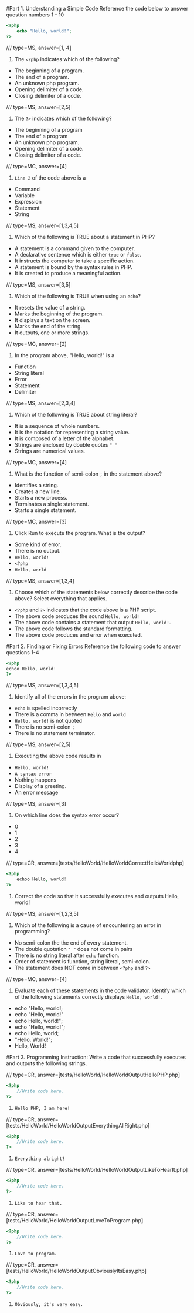 #Part 1. Understanding a Simple Code
Reference the code below to answer question numbers 1 - 10
```php  
<?php
    echo "Hello, world!";  
?>
```
 /// type=MS, answer=[1, 4] 

1. The `<?php` indicates which of the following?
 - The beginning of a program.
 - The end of a program.
 - An unknown php program.
 - Opening delimiter of a code.
 - Closing delimiter of a code.

 /// type=MS, answer=[2,5] 

1. The `?>` indicates which of the following?
 - The beginning of a program
 - The end of a program
 - An unknown php program.
 - Opening delimiter of a code.
 - Closing delimiter of a code.

 /// type=MC, answer=[4] 

1. `Line 2` of the code above is a
 - Command
 - Variable
 - Expression
 - Statement
 - String

 /// type=MS, answer=[1,3,4,5] 

1. Which of the following is TRUE about a statement in PHP?
 - A statement is a command given to the computer.
 - A declarative sentence which is either `true` or `false`.
 - It instructs the computer to take a specific action.
 - A statement is bound by the syntax rules in PHP.
 - It is created to produce a meaningful action.

 /// type=MS, answer=[3,5]

1. Which of the following is TRUE when using an `echo`? 
 - It resets the value of a string.
 - Marks the beginning of the program.
 - It displays a text on the screen.
 - Marks the end of the string.
 - It outputs, one or more strings.

 /// type=MC, answer=[2]

1. In the program above, "Hello, world!" is a
 - Function
 - String literal
 - Error
 - Statement
 - Delimiter

 /// type=MS, answer=[2,3,4]

1. Which of the following is TRUE about string literal?
 - It is a sequence of whole numbers. 
 - It is the notation for representing a string value.
 - It is composed of a letter of the alphabet.
 - Strings are enclosed by double quotes `" "`
 - Strings are numerical values.

 /// type=MC, answer=[4] 

1. What is the function of semi-colon `;` in the statement above?
 - Identifies a string.
 - Creates a new line.
 - Starts a new process.
 - Terminates a single statement.
 - Starts a single statement.

 /// type=MC, answer=[3]

1. Click Run to execute the program. What is the output?
 - Some kind of error.
 - There is no output.
 - `Hello, world!`
 - `<?php`
 - `Hello, world`

 /// type=MS, answer=[1,3,4]

1. Choose which of the statements below correctly describe the code above? Select everything that applies.
 - `<?php` and `?>` indicates that the code above is a PHP script.
 - The above code produces the sound `Hello, world!`
 - The above code contains a statement that output `Hello, world!`.
 - The above code follows the standard formatting.
 - The above code produces and error when executed.

#Part 2. Finding or Fixing Errors
Reference the following code to answer questions 1-4
```php
<?php
echoo Hello, world!
?>
```
 /// type=MS, answer=[1,3,4,5]

1. Identify all of the errors in the program above:
 - `echo` is spelled incorrectly
 - There is a comma in between `Hello` and `world`
 - `Hello, world!` is not quoted
 - There is no semi-colon `;`
 - There is no statement terminator.

 /// type=MS, answer=[2,5]

1. Executing the above code results in
 - `Hello, world!`
 - `A syntax error`
 - Nothing happens
 - Display of a greeting.
 - An error message

 /// type=MS, answer=[3]

1. On which line does the syntax error occur?
 - 0
 - 1
 - 2
 - 3
 - 4

 /// type=CR, answer=[tests/HelloWorld/HelloWorldCorrectHelloWorldphp]
```php
<?php
    echoo Hello, world!
?>
```
1. Correct the code so that it successfully executes and outputs Hello, world!

 /// type=MS, answer=[1,2,3,5]

1. Which of the following is a cause of encountering an error in programming?
 - No semi-colon the the end of every statement.
 - The double quotation `" "` does not come in pairs
 - There is no string literal after `echo` function.
 - Order of statement is function, string literal, semi-colon.
 - The statement does NOT come in between `<?php` and `?>`

 /// type=MC, answer=[4] 

1. Evaluate each of these statements in the code validator. Identify which of the following statements 
   correctly displays `Hello, world!`.
 - echo "Hello, world!;
 - echo "Hello, world!"
 - echo  Hello, world!";
 - echo "Hello, world!";
 - echo Hello, world;
 - "Hello, World!";
 - Hello, World!

#Part 3. Programming
Instruction: Write a code that successfully executes and outputs the following strings.

 /// type=CR, answer=[tests/HelloWorld/HelloWorldOutputHelloPHP.php]
```php
<?php
    //Write code here.
?>
```
1. `Hello PHP, I am here!`

 /// type=CR, answer=[tests/HelloWorld/HelloWorldOutputEverythingAllRight.php]
```php
<?php
    //Write code here.
?>
```
1. `Everything alright?`

 /// type=CR, answer=[tests/HelloWorld/HelloWorldOutputLikeToHearIt.php]
```php
<?php
    //Write code here.
?>
```
1. `Like to hear that.`

 /// type=CR, answer=[tests/HelloWorld/HelloWorldOutputLoveToProgram.php]
```php
<?php
    //Write code here.
?>
```
1. `Love to program.`

 /// type=CR, answer=[tests/HelloWorld/HelloWorldOutputObviouslyItsEasy.php]
```php
<?php
    //Write code here.
?>
```
1. `Obviously, it's very easy.`

